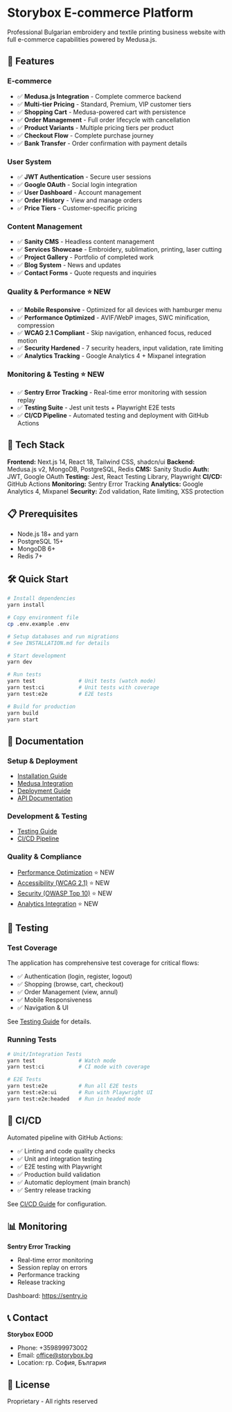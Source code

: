 # Storybox E-commerce Platform

Professional Bulgarian embroidery and textile printing business website with full e-commerce capabilities powered by Medusa.js.

## 🌟 Features

### E-commerce
- ✅ **Medusa.js Integration** - Complete commerce backend
- ✅ **Multi-tier Pricing** - Standard, Premium, VIP customer tiers
- ✅ **Shopping Cart** - Medusa-powered cart with persistence
- ✅ **Order Management** - Full order lifecycle with cancellation
- ✅ **Product Variants** - Multiple pricing tiers per product
- ✅ **Checkout Flow** - Complete purchase journey
- ✅ **Bank Transfer** - Order confirmation with payment details

### User System
- ✅ **JWT Authentication** - Secure user sessions
- ✅ **Google OAuth** - Social login integration
- ✅ **User Dashboard** - Account management
- ✅ **Order History** - View and manage orders
- ✅ **Price Tiers** - Customer-specific pricing

### Content Management
- ✅ **Sanity CMS** - Headless content management
- ✅ **Services Showcase** - Embroidery, sublimation, printing, laser cutting
- ✅ **Project Gallery** - Portfolio of completed work
- ✅ **Blog System** - News and updates
- ✅ **Contact Forms** - Quote requests and inquiries

### Quality & Performance ⭐ NEW
- ✅ **Mobile Responsive** - Optimized for all devices with hamburger menu
- ✅ **Performance Optimized** - AVIF/WebP images, SWC minification, compression
- ✅ **WCAG 2.1 Compliant** - Skip navigation, enhanced focus, reduced motion
- ✅ **Security Hardened** - 7 security headers, input validation, rate limiting
- ✅ **Analytics Tracking** - Google Analytics 4 + Mixpanel integration

### Monitoring & Testing ⭐ NEW
- ✅ **Sentry Error Tracking** - Real-time error monitoring with session replay
- ✅ **Testing Suite** - Jest unit tests + Playwright E2E tests
- ✅ **CI/CD Pipeline** - Automated testing and deployment with GitHub Actions

## 🚀 Tech Stack

**Frontend:** Next.js 14, React 18, Tailwind CSS, shadcn/ui
**Backend:** Medusa.js v2, MongoDB, PostgreSQL, Redis
**CMS:** Sanity Studio
**Auth:** JWT, Google OAuth
**Testing:** Jest, React Testing Library, Playwright
**CI/CD:** GitHub Actions
**Monitoring:** Sentry Error Tracking
**Analytics:** Google Analytics 4, Mixpanel
**Security:** Zod validation, Rate limiting, XSS protection

## 📋 Prerequisites

- Node.js 18+ and yarn
- PostgreSQL 15+
- MongoDB 6+
- Redis 7+

## 🛠️ Quick Start

```bash
# Install dependencies
yarn install

# Copy environment file
cp .env.example .env

# Setup databases and run migrations
# See INSTALLATION.md for details

# Start development
yarn dev

# Run tests
yarn test              # Unit tests (watch mode)
yarn test:ci           # Unit tests with coverage
yarn test:e2e          # E2E tests

# Build for production
yarn build
yarn start
```

## 📖 Documentation

### Setup & Deployment
- [Installation Guide](./docs/INSTALLATION.md)
- [Medusa Integration](./docs/MEDUSA_INTEGRATION.md)
- [Deployment Guide](./docs/DEPLOYMENT.md)
- [API Documentation](./docs/API.md)

### Development & Testing
- [Testing Guide](./docs/TESTING.md)
- [CI/CD Pipeline](./docs/CI-CD.md)

### Quality & Compliance
- [Performance Optimization](./docs/PERFORMANCE.md) ⭐ NEW
- [Accessibility (WCAG 2.1)](./docs/ACCESSIBILITY.md) ⭐ NEW
- [Security (OWASP Top 10)](./docs/SECURITY.md) ⭐ NEW
- [Analytics Integration](./docs/ANALYTICS.md) ⭐ NEW

## 🧪 Testing

### Test Coverage

The application has comprehensive test coverage for critical flows:
- ✅ Authentication (login, register, logout)
- ✅ Shopping (browse, cart, checkout)
- ✅ Order Management (view, annul)
- ✅ Mobile Responsiveness
- ✅ Navigation & UI

See [Testing Guide](./docs/TESTING.md) for details.

### Running Tests

```bash
# Unit/Integration Tests
yarn test              # Watch mode
yarn test:ci           # CI mode with coverage

# E2E Tests
yarn test:e2e          # Run all E2E tests
yarn test:e2e:ui       # Run with Playwright UI
yarn test:e2e:headed   # Run in headed mode
```

## 🚢 CI/CD

Automated pipeline with GitHub Actions:
- ✅ Linting and code quality checks
- ✅ Unit and integration testing
- ✅ E2E testing with Playwright
- ✅ Production build validation
- ✅ Automatic deployment (main branch)
- ✅ Sentry release tracking

See [CI/CD Guide](./docs/CI-CD.md) for configuration.

## 📊 Monitoring

**Sentry Error Tracking**
- Real-time error monitoring
- Session replay on errors
- Performance tracking
- Release tracking

Dashboard: https://sentry.io

## 📞 Contact

**Storybox EOOD**
- Phone: +359899973002
- Email: office@storybox.bg
- Location: гр. София, България

## 📄 License

Proprietary - All rights reserved